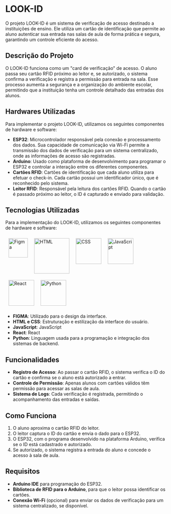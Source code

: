 # LOOK-ID

O projeto LOOK-ID é um sistema de verificação de acesso destinado a instituições de ensino. Ele utiliza um cartão de identificação que permite ao aluno autenticar sua entrada nas salas de aula de forma prática e segura, garantindo um controle eficiente do acesso.

## Descrição do Projeto
O LOOK-ID funciona como um "card de verificação" de acesso. O aluno passa seu cartão RFID próximo ao leitor e, se autorizado, o sistema confirma a verificação e registra a permissão para entrada na sala. Esse processo aumenta a segurança e a organização do ambiente escolar, permitindo que a instituição tenha um controle detalhado das entradas dos alunos.

## Hardwares Utilizadas
Para implementar o projeto LOOK-ID, utilizamos os seguintes componentes de hardware e software:

- **ESP32**: Microcontrolador responsável pela conexão e processamento dos dados. Sua capacidade de comunicação via Wi-Fi permite a transmissão dos dados de verificação para um sistema centralizado, onde as informações de acesso são registradas.
- **Arduino**: Usado como plataforma de desenvolvimento para programar o ESP32 e controlar a interação entre os diferentes componentes.
- **Cartões RFID**: Cartões de identificação que cada aluno utiliza para efetuar o check-in. Cada cartão possui um identificador único, que é reconhecido pelo sistema.
- **Leitor RFID**: Responsável pela leitura dos cartões RFID. Quando o cartão é passado próximo ao leitor, o ID é capturado e enviado para validação.

## Tecnologias Utilizadas
Para a implementação do LOOK-ID, utilizamos os seguintes componentes de hardware e software:

<div style="display: flex; flex-wrap: wrap;"> <img src="https://upload.wikimedia.org/wikipedia/commons/3/33/Figma-logo.svg" alt="Figma" width="60" style="margin: 10px;"> <img src="https://upload.wikimedia.org/wikipedia/commons/6/61/HTML5_logo_and_wordmark.svg" alt="HTML" width="110" style="margin: 10px;"> <img src="https://upload.wikimedia.org/wikipedia/commons/d/d5/CSS3_logo_and_wordmark.svg" alt="CSS" width="80" style="margin: 10px;"> <img src="https://upload.wikimedia.org/wikipedia/commons/6/6a/JavaScript-logo.png" alt="JavaScript" width="80" style="margin: 10px;"> <img src="https://upload.wikimedia.org/wikipedia/commons/a/a7/React-icon.svg" alt="React" width="80" style="margin: 10px;"> <img src="https://upload.wikimedia.org/wikipedia/commons/c/c3/Python-logo-notext.svg" alt="Python" width="80" style="margin: 10px;"> </div>


- **FIGMA**: Utilizado para o design da interface.
- **HTML e CSS**: Estruturação e estilização da interface do usuário.
- **JavaScript**: JavaScript
- **React**: React
- **Python**: Linguagem usada para a programação e integração dos sistemas de backend.

## Funcionalidades

- **Registro de Acesso**: Ao passar o cartão RFID, o sistema verifica o ID do cartão e confirma se o aluno está autorizado a entrar.
- **Controle de Permissão**: Apenas alunos com cartões válidos têm permissão para acessar as salas de aula.
- **Sistema de Logs**: Cada verificação é registrada, permitindo o acompanhamento das entradas e saídas.

## Como Funciona

1. O aluno aproxima o cartão RFID do leitor.
2. O leitor captura o ID do cartão e envia o dado para o ESP32.
3. O ESP32, com o programa desenvolvido na plataforma Arduino, verifica se o ID está cadastrado e autorizado.
4. Se autorizado, o sistema registra a entrada do aluno e concede o acesso à sala de aula.

## Requisitos

- **Arduino IDE** para programação do ESP32.
- **Biblioteca de RFID para o Arduino**, para que o leitor possa identificar os cartões.
- **Conexão Wi-Fi** (opcional) para enviar os dados de verificação para um sistema centralizado, se disponível.
